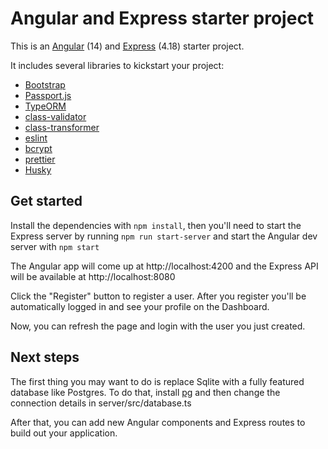 # Angular and Express starter project

This is an [Angular](https://angular.io/) (14) and [Express](https://expressjs.com/) (4.18) starter project. 

It includes several libraries to kickstart your project:
* [Bootstrap](https://getbootstrap.com/)
* [Passport.js](https://www.passportjs.org/)
* [TypeORM](https://typeorm.io/)
* [class-validator](https://github.com/typestack/class-validator)
* [class-transformer](https://github.com/typestack/class-transformer)
* [eslint](https://eslint.org/)
* [bcrypt](https://www.npmjs.com/package/bcrypt)
* [prettier](https://prettier.io/)
* [Husky](https://github.com/typicode/husky)

## Get started

Install the dependencies with ```npm install```, then you'll need to start the 
Express server by running ```npm run start-server``` and start the Angular dev server with ```npm start```

The Angular app will come up at http://localhost:4200 and the Express API will be available at http://localhost:8080

Click the "Register" button to register a user. After you register you'll be automatically logged in and see your profile on the Dashboard.

Now, you can refresh the page and login with the user you just created.

## Next steps

The first thing you may want to do is replace Sqlite with a fully featured database like Postgres.
To do that, install [pg](https://www.npmjs.com/package/pg) and then change the connection details in server/src/database.ts

After that, you can add new Angular components and Express routes to build out your application.